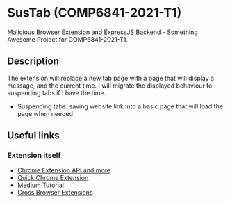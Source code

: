 # SusTab (COMP6841-2021-T1)
Malicious Browser Extension and ExpressJS Backend - Something Awesome Project for COMP6841-2021-T1.

## Description
The extension will replace a new tab page with a page that will display a message, and the current time. I will migrate the displayed behaviour to suspending tabs if I have the time.
- Suspending tabs: saving website link into a basic page that will load the page when needed

## Useful links
### Extension itself
- [Chrome Extension API and more](https://developer.chrome.com/docs/extensions/)
- [Quick Chrome Extension](https://www.freecodecamp.org/news/how-to-create-and-publish-a-chrome-extension-in-20-minutes-6dc8395d7153/#:~:text=As%20a%20web%20developer%2C%20it's,JavaScript%20APIs%20that%20Chrome%20exposes.)
- [Medium Tutorial](https://medium.com/coding-in-simple-english/how-to-create-chrome-extension-7dd396e884ef)
- [Cross Browser Extensions](https://developer.mozilla.org/en-US/docs/Mozilla/Add-ons/WebExtensions/Build_a_cross_browser_extension)




